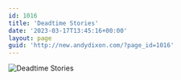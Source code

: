 ```yaml
---
id: 1016
title: 'Deadtime Stories'
date: '2023-03-17T13:45:16+00:00'
layout: page
guid: 'http://new.andydixon.com/?page_id=1016'
---
```


![Deadtime Stories](https://i0.wp.com/assets.g8x2.ldn.idrivee2-23.com/posters/Deadtime%20Stories%2001.jpg?w=1200&ssl=1 "Deadtime Stories")